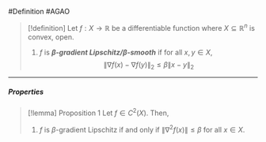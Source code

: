 #Definition #AGAO 

> [!definition]
> Let $f:X\to \mathbb{R}$ be a differentiable function where $X\subseteq \mathbb{R}^n$ is convex, open. 
> 1. $f$ is ***$\beta$-gradient Lipschitz/$\beta$-smooth*** if for all $x,y\in X$, $$\left\| \nabla f(x)-\nabla f(y) \right\| _{2}\leq \beta \left\| x-y \right\| _{2}$$

---
##### Properties
> [!lemma] Proposition 1
> Let $f\in C^2(X)$. Then,
> 1. $f$ is $\beta$-gradient Lipschitz if and only if $\left\| \nabla^{2}f(x) \right\|\leq \beta$ for all $x\in X$.
> 

